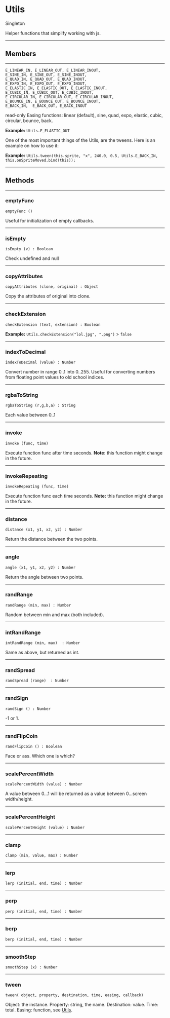 # <i class="fa fa-book"></i> Utils

<span class="label label-warning">Singleton</span>

Helper functions that simplify working with js.

---

## Members

---

    E_LINEAR_IN, E_LINEAR_OUT, E_LINEAR_INOUT, 
    E_SINE_IN, E_SINE_OUT, E_SINE_INOUT, 
    E_QUAD_IN, E_QUAD_OUT, E_QUAD_INOUT,
    E_EXPO_IN, E_EXPO_OUT, E_EXPO_INOUT, 
    E_ELASTIC_IN, E_ELASTIC_OUT, E_ELASTIC_INOUT, 
    E_CUBIC_IN, E_CUBIC_OUT, E_CUBIC_INOUT,
    E_CIRCULAR_IN, E_CIRCULAR_OUT, E_CIRCULAR_INOUT,
    E_BOUNCE_IN, E_BOUNCE_OUT, E_BOUNCE_INOUT, 
    E_BACK_IN,  E_BACK_OUT, E_BACK_INOUT

<span class="label label-danger">read-only</span>
Easing functions: linear (default), sine, quad, expo, elastic, cubic, circular, bounce, back.

**Example:** `Utils.E_ELASTIC_OUT`

One of the most important things of the Utils, are the tweens. Here is an example on how to use it:

**Example:** `Utils.tween(this.sprite, "x", 240.0, 0.5, Utils.E_BACK_IN, this.onSpriteMoved.bind(this));`

---

## Methods

---

### emptyFunc

    emptyFunc ()

Useful for initialization of empty callbacks.

---

### isEmpty

    isEmpty (v) : Boolean

Check undefined and null

---

### copyAttributes

    copyAttributes (clone, original) : Object

Copy the attributes of original into clone.

---

### checkExtension

    checkExtension (text, extension) : Boolean

**Example:** `Utils.checkExtension("lol.jpg", ".png")` > `false`

---

### indexToDecimal

    indexToDecimal (value) : Number

Convert number in range 0..1 into 0..255. Useful for converting numbers from floating point values to old school indices.

---

### rgbaToString

    rgbaToString (r,g,b,a) : String

Each value between 0..1

---

### invoke

    invoke (func, time)

Execute function func after time seconds.
**Note:** this function might change in the future.

---

### invokeRepeating

    invokeRepeating (func, time)

Execute function func each time seconds.
**Note:** this function might change in the future.

---

### distance

    distance (x1, y1, x2, y2) : Number

Return the distance between the two points.

---

### angle

    angle (x1, y1, x2, y2) : Number

Return the angle between two points.

--- 

### randRange

    randRange (min, max) : Number

Random between min and max (both included).

---

### intRandRange

    intRandRange (min, max)  : Number

Same as above, but returned as int.

---

### randSpread

    randSpread (range)  : Number

---

### randSign

    randSign () : Number

-1 or 1.

---

### randFlipCoin

    randFlipCoin () : Boolean

Face or ass. Which one is which?

---

### scalePercentWidth

    scalePercentWidth (value) : Number

A value between 0...1 will be returned as a value between 0...screen width/height.

---

### scalePercentHeight

    scalePercentHeight (value) : Number

---

### clamp

    clamp (min, value, max) : Number

---

### lerp

    lerp (initial, end, time) : Number

---

### perp

    perp (initial, end, time) : Number

---

### berp

    berp (initial, end, time) : Number

---

### smoothStep

    smoothStep (x) : Number

---

### tween

    tween( object, property, destination, time, easing, callback)

Object: the instance. Property: string, the name. Destination: value. Time: total. Easing: function, see [Utils](utils.md).
